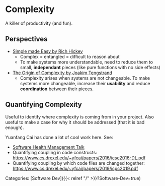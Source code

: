 # Complexity

A killer of productivity (and fun).

## Perspectives

- [Simple made Easy by Rich Hickey](https://www.infoq.com/presentations/Simple-Made-Easy/)
  - Complex = entangled = difficult to reason about
  - To make systems more understandable, need to reduce them to small,
    **independant** pieces (like pure functions with no side effects)
- [The Origin of Complexity by Joakim
  Tengstrand](https://itnext.io/the-origin-of-complexity-8ecb39130fc)
  - Complexity arises when systems are not changeable.  To make systems more
    changeable, increase their **usability** and reduce **coordination**
    between their pieces.

## Quantifying Complexity

Useful to identify where complexity is coming from in your project.
Also useful to make a case for why it should be addressed (that it is bad
enough).

Yuanfang Cai has done a lot of cool work here.  See:

 - [Software Health Management Talk](https://www.youtube.com/watch?v=lC7khoMu0NA)
 - Quantifying coupling in code constructs:
 https://www.cs.drexel.edu/~yfcai/papers/2016/icse2016-DL.pdf
 - Quantifying coupling by which code files are changed together:
 https://www.cs.drexel.edu/~yfcai/papers/2019/icpc2019.pdf

Categories: [Software Dev]({{< relref "/" >}}?Software-Dev=true)